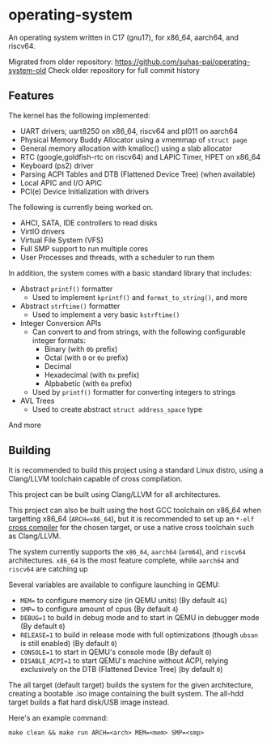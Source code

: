 # operating-system

An operating system written in C17 (gnu17), for x86_64, aarch64, and riscv64.

Migrated from older repository: https://github.com/suhas-pai/operating-system-old
Check older repository for full commit history

## Features

The kernel has the following implemented:
* UART drivers; uart8250 on x86_64, riscv64 and pl011 on aarch64
* Physical Memory Buddy Allocator using a vmemmap of `struct page`
* General memory allocation with kmalloc() using a slab allocator
* RTC (google,goldfish-rtc on riscv64) and LAPIC Timer, HPET on x86_64
* Keyboard (ps2) driver
* Parsing ACPI Tables and DTB (Flattened Device Tree) (when available)
* Local APIC and I/O APIC
* PCI(e) Device Initialization with drivers

The following is currently being worked on.
* AHCI, SATA, IDE controllers to read disks
* VirtIO drivers
* Virtual File System (VFS)
* Full SMP support to run multiple cores
* User Processes and threads, with a scheduler to run them

In addition, the system comes with a basic standard library that includes:

* Abstract `printf()` formatter
  * Used to implement `kprintf()` and `format_to_string()`, and more
* Abstract `strftime()` formatter
  * Used to implement a very basic `kstrftime()`
* Integer Conversion APIs
  * Can convert to and from strings, with the following configurable integer formats:
    * Binary (with `0b` prefix)
    * Octal (with `0` or `0o` prefix)
    * Decimal
    * Hexadecimal (with `0x` prefix)
    * Alpbabetic (with `0a` prefix)
  * Used by `printf()` formatter for converting integers to strings
* AVL Trees
  * Used to create abstract `struct address_space` type

And more

## Building

It is recommended to build this project using a standard Linux distro, using a Clang/LLVM toolchain capable of cross compilation.

This project can be built using Clang/LLVM for all architectures.

This project can also be built using the host GCC toolchain on x86_64 when targetting x86_64 (`ARCH=x86_64`), but it is recommended to set up an `*-elf` [cross compiler](https://wiki.osdev.org/GCC_Cross-Compiler) for the chosen target, or use a native cross toolchain such as Clang/LLVM.

The system currently supports the `x86_64`, `aarch64` (`arm64`), and `riscv64` architectures.
`x86_64` is the most feature complete, while `aarch64` and `riscv64` are catching up

Several variables are available to configure launching in QEMU:
  * `MEM=` to configure memory size (in QEMU units) (By default `4G`)
  * `SMP=` to configure amount of cpus (By default `4`)
  * `DEBUG=1` to build in debug mode and to start in QEMU in debugger mode (By default `0`)
  * `RELEASE=1` to build in release mode with full optimizations (though `ubsan` is still enabled) (By default `0`)
  * `CONSOLE=1` to start in QEMU's console mode (By default `0`)
  * `DISABLE_ACPI=1` to start QEMU's machine without ACPI, relying exclusively on the DTB (Flattened Device Tree) (by default `0`)

The all target (default target) builds the system for the given architecture, creating a bootable .iso image containing the built system.
The all-hdd target builds a flat hard disk/USB image instead.

Here's an example command:

```make clean && make run ARCH=<arch> MEM=<mem> SMP=<smp>```
